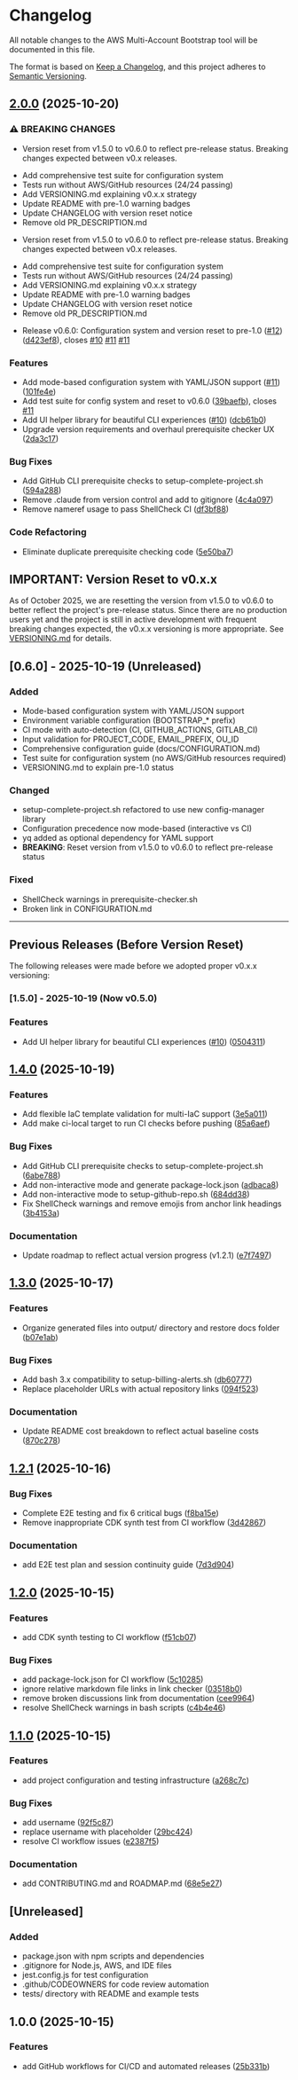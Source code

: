 # Changelog

All notable changes to the AWS Multi-Account Bootstrap tool will be documented in this file.

The format is based on [Keep a Changelog](https://keepachangelog.com/en/1.0.0/),
and this project adheres to [Semantic Versioning](https://semver.org/spec/v2.0.0.html).

## [2.0.0](https://github.com/damon-houk/aws-multi-account-bootstrap/compare/v1.5.0...v2.0.0) (2025-10-20)

### ⚠ BREAKING CHANGES

* Version reset from v1.5.0 to v0.6.0 to reflect
pre-release status. Breaking changes expected between v0.x releases.

- Add comprehensive test suite for configuration system
- Tests run without AWS/GitHub resources (24/24 passing)
- Add VERSIONING.md explaining v0.x.x strategy
- Update README with pre-1.0 warning badges
- Update CHANGELOG with version reset notice
- Remove old PR_DESCRIPTION.md
* Version reset from v1.5.0 to v0.6.0 to reflect
pre-release status. Breaking changes expected between v0.x releases.

- Add comprehensive test suite for configuration system
- Tests run without AWS/GitHub resources (24/24 passing)
- Add VERSIONING.md explaining v0.x.x strategy
- Update README with pre-1.0 warning badges
- Update CHANGELOG with version reset notice
- Remove old PR_DESCRIPTION.md

* Release v0.6.0: Configuration system and version reset to pre-1.0 ([#12](https://github.com/damon-houk/aws-multi-account-bootstrap/issues/12)) ([d423ef8](https://github.com/damon-houk/aws-multi-account-bootstrap/commit/d423ef89653e4faf0a343a6b84db0d64e5c2fe86)), closes [#10](https://github.com/damon-houk/aws-multi-account-bootstrap/issues/10) [#11](https://github.com/damon-houk/aws-multi-account-bootstrap/issues/11) [#11](https://github.com/damon-houk/aws-multi-account-bootstrap/issues/11)

### Features

* Add mode-based configuration system with YAML/JSON support ([#11](https://github.com/damon-houk/aws-multi-account-bootstrap/issues/11)) ([101fe4e](https://github.com/damon-houk/aws-multi-account-bootstrap/commit/101fe4e784652c07fdfcf95e6fba5efcab2d7b56))
* Add test suite for config system and reset to v0.6.0 ([39baefb](https://github.com/damon-houk/aws-multi-account-bootstrap/commit/39baefb16e6992cee0e84802ae05754a97ef4fb8)), closes [#11](https://github.com/damon-houk/aws-multi-account-bootstrap/issues/11)
* Add UI helper library for beautiful CLI experiences ([#10](https://github.com/damon-houk/aws-multi-account-bootstrap/issues/10)) ([dcb61b0](https://github.com/damon-houk/aws-multi-account-bootstrap/commit/dcb61b087cb52a522e3df47ad345ad29c5c1906a))
* Upgrade version requirements and overhaul prerequisite checker UX ([2da3c17](https://github.com/damon-houk/aws-multi-account-bootstrap/commit/2da3c173a0772910989c728365e65978a50e953a))

### Bug Fixes

* Add GitHub CLI prerequisite checks to setup-complete-project.sh ([594a288](https://github.com/damon-houk/aws-multi-account-bootstrap/commit/594a288d2b88287a537fe4973b07de37804105fa))
* Remove .claude from version control and add to gitignore ([4c4a097](https://github.com/damon-houk/aws-multi-account-bootstrap/commit/4c4a097b45244a633cdbf75ce279d9da7072fdca))
* Remove nameref usage to pass ShellCheck CI ([df3bf88](https://github.com/damon-houk/aws-multi-account-bootstrap/commit/df3bf88e9c27cec46a7d31fc7a6490396d5f75b3))

### Code Refactoring

* Eliminate duplicate prerequisite checking code ([5e50ba7](https://github.com/damon-houk/aws-multi-account-bootstrap/commit/5e50ba7ae6b5d4ec8aa3aa6e72ff460fbe1c49f2))

## IMPORTANT: Version Reset to v0.x.x

As of October 2025, we are resetting the version from v1.5.0 to v0.6.0 to better reflect the project's pre-release status. Since there are no production users yet and the project is still in active development with frequent breaking changes expected, the v0.x.x versioning is more appropriate. See [VERSIONING.md](VERSIONING.md) for details.

## [0.6.0] - 2025-10-19 (Unreleased)

### Added
- Mode-based configuration system with YAML/JSON support
- Environment variable configuration (BOOTSTRAP_* prefix)
- CI mode with auto-detection (CI, GITHUB_ACTIONS, GITLAB_CI)
- Input validation for PROJECT_CODE, EMAIL_PREFIX, OU_ID
- Comprehensive configuration guide (docs/CONFIGURATION.md)
- Test suite for configuration system (no AWS/GitHub resources required)
- VERSIONING.md to explain pre-1.0 status

### Changed
- setup-complete-project.sh refactored to use new config-manager library
- Configuration precedence now mode-based (interactive vs CI)
- yq added as optional dependency for YAML support
- **BREAKING**: Reset version from v1.5.0 to v0.6.0 to reflect pre-release status

### Fixed
- ShellCheck warnings in prerequisite-checker.sh
- Broken link in CONFIGURATION.md

---

## Previous Releases (Before Version Reset)

The following releases were made before we adopted proper v0.x.x versioning:

### [1.5.0] - 2025-10-19 (Now v0.5.0)

### Features

* Add UI helper library for beautiful CLI experiences ([#10](https://github.com/damon-houk/aws-multi-account-bootstrap/issues/10)) ([0504311](https://github.com/damon-houk/aws-multi-account-bootstrap/commit/0504311c044737004fe9102ee235329fb181f51d))

## [1.4.0](https://github.com/damon-houk/aws-multi-account-bootstrap/compare/v1.3.0...v1.4.0) (2025-10-19)

### Features

* Add flexible IaC template validation for multi-IaC support ([3e5a011](https://github.com/damon-houk/aws-multi-account-bootstrap/commit/3e5a011e0cb73d219d04e9acefd0754d3658cebe))
* Add make ci-local target to run CI checks before pushing ([85a6aef](https://github.com/damon-houk/aws-multi-account-bootstrap/commit/85a6aefcaf685fe5a925d8ad124c9d6607f4c7f9))

### Bug Fixes

* Add GitHub CLI prerequisite checks to setup-complete-project.sh ([6abe788](https://github.com/damon-houk/aws-multi-account-bootstrap/commit/6abe7882d0df10910dd87cd08a46da9317068642))
* Add non-interactive mode and generate package-lock.json ([adbaca8](https://github.com/damon-houk/aws-multi-account-bootstrap/commit/adbaca83065e051f93817a6aa665273c6466103c))
* Add non-interactive mode to setup-github-repo.sh ([684dd38](https://github.com/damon-houk/aws-multi-account-bootstrap/commit/684dd38d9da7079c9986c43742ff067b02d55f2a))
* Fix ShellCheck warnings and remove emojis from anchor link headings ([3b4153a](https://github.com/damon-houk/aws-multi-account-bootstrap/commit/3b4153aa0a61bc0f94b4faab67d89842833e4d51))

### Documentation

* Update roadmap to reflect actual version progress (v1.2.1) ([e7f7497](https://github.com/damon-houk/aws-multi-account-bootstrap/commit/e7f749769b683033d30840beccb2702553e97e49))

## [1.3.0](https://github.com/damon-houk/aws-multi-account-bootstrap/compare/v1.2.1...v1.3.0) (2025-10-17)

### Features

* Organize generated files into output/ directory and restore docs folder ([b07e1ab](https://github.com/damon-houk/aws-multi-account-bootstrap/commit/b07e1abac21802dc2149232097a57f0acbe75f1d))

### Bug Fixes

* Add bash 3.x compatibility to setup-billing-alerts.sh ([db60777](https://github.com/damon-houk/aws-multi-account-bootstrap/commit/db60777c27003107701b809342ec5ba301ba354f))
* Replace placeholder URLs with actual repository links ([094f523](https://github.com/damon-houk/aws-multi-account-bootstrap/commit/094f523301aa170cf3c53b48e4a5dae8410dbec8))

### Documentation

* Update README cost breakdown to reflect actual baseline costs ([870c278](https://github.com/damon-houk/aws-multi-account-bootstrap/commit/870c278e327fc5a388d3d97c2d850e929d506f2c))

## [1.2.1](https://github.com/damon-houk/aws-multi-account-bootstrap/compare/v1.2.0...v1.2.1) (2025-10-16)

### Bug Fixes

* Complete E2E testing and fix 6 critical bugs ([f8ba15e](https://github.com/damon-houk/aws-multi-account-bootstrap/commit/f8ba15e0e0d5fcb1a2801ae96299b687680014f8))
* Remove inappropriate CDK synth test from CI workflow ([3d42867](https://github.com/damon-houk/aws-multi-account-bootstrap/commit/3d428670eb132ad2c54417aaa411bef1092067d0))

### Documentation

* add E2E test plan and session continuity guide ([7d3d904](https://github.com/damon-houk/aws-multi-account-bootstrap/commit/7d3d9045f19de92276c827e36ec16c1c3cd0abe1))

## [1.2.0](https://github.com/damon-houk/aws-multi-account-bootstrap/compare/v1.1.0...v1.2.0) (2025-10-15)

### Features

* add CDK synth testing to CI workflow ([f51cb07](https://github.com/damon-houk/aws-multi-account-bootstrap/commit/f51cb0785969dad8a1f5cac94ef2688d1cfba8e2))

### Bug Fixes

* add package-lock.json for CI workflow ([5c10285](https://github.com/damon-houk/aws-multi-account-bootstrap/commit/5c10285bce81c0b0033caff47a61f8a4250e2ee9))
* ignore relative markdown file links in link checker ([03518b0](https://github.com/damon-houk/aws-multi-account-bootstrap/commit/03518b0c6abc06a7443766f4d01576cbb5df6145))
* remove broken discussions link from documentation ([cee9964](https://github.com/damon-houk/aws-multi-account-bootstrap/commit/cee996413c10a799cf22d0e17755771bf6c63d27))
* resolve ShellCheck warnings in bash scripts ([c4b4e46](https://github.com/damon-houk/aws-multi-account-bootstrap/commit/c4b4e463546aca6974dd4467a45744a05a968c97))

## [1.1.0](https://github.com/damon-houk/aws-multi-account-bootstrap/compare/v1.0.0...v1.1.0) (2025-10-15)

### Features

* add project configuration and testing infrastructure ([a268c7c](https://github.com/damon-houk/aws-multi-account-bootstrap/commit/a268c7c85630249d2bbf82c8de145fefad74bd95))

### Bug Fixes

* add username ([92f5c87](https://github.com/damon-houk/aws-multi-account-bootstrap/commit/92f5c874c14b1251f84cfd87d6763d6800719fa4))
* replace username with placeholder ([29bc424](https://github.com/damon-houk/aws-multi-account-bootstrap/commit/29bc424bcc2fa60039400a083aeb76594e70e466))
* resolve CI workflow issues ([e2387f5](https://github.com/damon-houk/aws-multi-account-bootstrap/commit/e2387f5af7a4ac197dd91cab4c8dfbcc28ca8e18))

### Documentation

* add CONTRIBUTING.md and ROADMAP.md ([68e5e27](https://github.com/damon-houk/aws-multi-account-bootstrap/commit/68e5e27ee9b56a24588814bad11688edf5fd5f95))

## [Unreleased]

### Added
- package.json with npm scripts and dependencies
- .gitignore for Node.js, AWS, and IDE files
- jest.config.js for test configuration
- .github/CODEOWNERS for code review automation
- tests/ directory with README and example tests

## 1.0.0 (2025-10-15)

### Features

* add GitHub workflows for CI/CD and automated releases ([25b331b](https://github.com/damon-houk/aws-multi-account-bootstrap/commit/25b331ba100d51036faa5c5ee778fe04e92e91a1))
